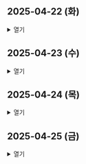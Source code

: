 ## 2025-04-22 (화)

<details>
<summary>열기</summary>
<div>

### 기획 구체화
- 자동 배포 설정시 사용자에게 어디까지 옵션을 제공할지 결정
- 기초적인 설정으로 MVP 구현하기 (Nginx, Docker, Docker-Compose, NodeJS, JDK, Jenkins)
- 자동 배포 세팅 API 구현 (테스트 중)

### 코드 리뷰
- 도커 HUB API 구현 from 박유진 : 코드 리뷰 진행
- FCM 푸시 알림 API 구현 from 강승엽 : 코드 리뷰 진행

</div>
</details>

## 2025-04-23 (수)

<details>
<summary>열기</summary>
<div>
### 개발
- Jenkins 세팅 기능 구현
    - Jenkins 설치
    - Jenkins 초기화 (계정 자동 생성)
    - Jenkins Plugin 추가


</div>
</details>

## 2025-04-24 (목)

<details>
<summary>열기</summary>
<div>


</div>
</details>

## 2025-04-25 (금)

<details>
<summary>열기</summary>
<div>


</div>
</details>
